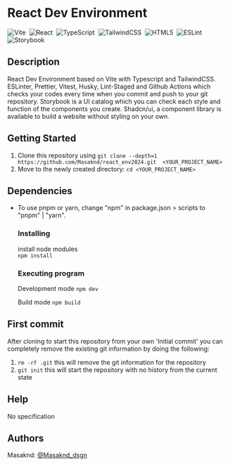 # React Dev Environment

![Vite](https://img.shields.io/badge/vite-%23646CFF.svg?style=for-the-badge&logo=vite&logoColor=white)&nbsp; ![React](https://img.shields.io/badge/react-%2320232a.svg?style=for-the-badge&logo=react&logoColor=%2361DAFB)&nbsp; ![TypeScript](https://img.shields.io/badge/typescript-%23007ACC.svg?style=for-the-badge&logo=typescript&logoColor=white)&nbsp; ![TailwindCSS](https://img.shields.io/badge/tailwindcss-%2338B2AC.svg?style=for-the-badge&logo=tailwind-css&logoColor=white)&nbsp; ![HTML5](https://img.shields.io/badge/html5-%23E34F26.svg?style=for-the-badge&logo=html5&logoColor=white)&nbsp;
![ESLint](https://img.shields.io/badge/ESLint-4B3263?style=for-the-badge&logo=eslint&logoColor=white)&nbsp; ![Storybook](https://img.shields.io/badge/-Storybook-FF4785?style=for-the-badge&logo=storybook&logoColor=white)&nbsp; <br>

## Description

React Dev Environment based on Vite with Typescript and TailwindCSS.
ESLinter, Prettier, Vitest, Husky, Lint-Staged and Github Actions which checks your codes every time when you commit and push to your git repository.
Storybook is a UI catalog which you can check each style and function of the components you create.
Shadcn/ui, a component library is available to build a website without styling on your own.


## Getting Started

1. Clone this repository using `git clone --depth=1 https://github.com/Masaknd/react_env2024.git  <YOUR_PROJECT_NAME>`
2. Move to the newly created directory: `cd <YOUR_PROJECT_NAME>`


## Dependencies

- To use pnpm or yarn, change "npm" in package.json > scripts to "pnpm" | "yarn".

    ### Installing

    install node modules<br>
    `npm install`

    ### Executing program

    Development mode
    `npm dev`

    Build mode
    `npm build`


## First commit
After cloning to start this repository from your own 'Initial commit' you can completely remove the existing git information by doing the following:

1. `rm -rf .git` this will remove the git information for the repository
2. `git init` this will start the repository with no history from the current state


## Help

No specification


## Authors

Masaknd:
[@Masaknd_dsgn](https://twitter.com/Masaknd_dsgn)

<!-- ## Version History
## License
## Acknowledgments
Inspiration, code snippets, etc. -->
